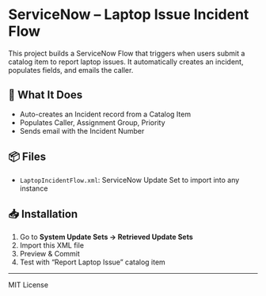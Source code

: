 # ServiceNow – Laptop Issue Incident Flow

This project builds a ServiceNow Flow that triggers when users submit a catalog item to report laptop issues. It automatically creates an incident, populates fields, and emails the caller.

## 🔧 What It Does
- Auto-creates an Incident record from a Catalog Item
- Populates Caller, Assignment Group, Priority
- Sends email with the Incident Number

## 📦 Files
- `LaptopIncidentFlow.xml`: ServiceNow Update Set to import into any instance

## 📥 Installation
1. Go to **System Update Sets → Retrieved Update Sets**
2. Import this XML file
3. Preview & Commit
4. Test with “Report Laptop Issue” catalog item

---

MIT License

